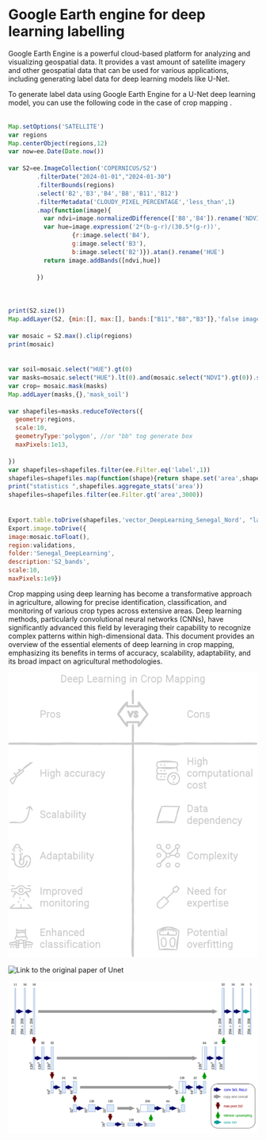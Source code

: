 

# Google Earth engine for deep learning labelling 

Google Earth Engine is a powerful cloud-based platform for analyzing and visualizing geospatial data. It provides a vast amount of satellite imagery and other geospatial data that can be used for various applications, including generating label data for deep learning models like U-Net.

To generate label data using Google Earth Engine for a U-Net deep learning model, you can use the following code in the case of crop mapping .  



```javascript

Map.setOptions('SATELLITE')
var regions
Map.centerObject(regions,12)
var now=ee.Date(Date.now())

var S2=ee.ImageCollection('COPERNICUS/S2')
        .filterDate("2024-01-01","2024-01-30")
        .filterBounds(regions)
        .select('B2','B3','B4','B8','B11','B12')
        .filterMetadata('CLOUDY_PIXEL_PERCENTAGE','less_than',1)
        .map(function(image){ 
          var ndvi=image.normalizedDifference(['B8','B4']).rename('NDVI')
          var hue=image.expression('2*(b-g-r)/(30.5*(g-r))',
                  {r:image.select('B4'),
                  g:image.select('B3'),
                  b:image.select('B2')}).atan().rename('HUE')
          return image.addBands([ndvi,hue])
          
        })



print(S2.size())
Map.addLayer(S2, {min:[], max:[], bands:["B11","B8","B3"]},'false image')

var mosaic = S2.max().clip(regions)
print(mosaic)


var soil=mosaic.select("HUE").gt(0)
var masks=mosaic.select("HUE").lt(0).and(mosaic.select("NDVI").gt(0)).selfMask()
var crop= mosaic.mask(masks)
Map.addLayer(masks,{},'mask_soil')

var shapefiles=masks.reduceToVectors({
  geometry:regions,
  scale:10,
  geometryType:'polygon', //or "bb" tog generate box
  maxPixels:1e13,
 
})
var shapefiles=shapefiles.filter(ee.Filter.eq('label',1))
shapefiles=shapefiles.map(function(shape){return shape.set('area',shape.area(1))})
print("statistics ",shapefiles.aggregate_stats('area'))
shapefiles=shapefiles.filter(ee.Filter.gt('area',3000))


Export.table.toDrive(shapefiles,'vector_DeepLearning_Senegal_Nord', "labels_Data")
Export.image.toDrive({
image:mosaic.toFloat(), 
region:validations, 
folder:'Senegal_DeepLearning', 
description:'S2_bands',
scale:10, 
maxPixels:1e9})

```


Crop mapping using deep learning has become a transformative approach in agriculture, allowing for precise identification, classification, and monitoring of various crop types across extensive areas. Deep learning methods, particularly convolutional neural networks (CNNs), have significantly advanced this field by leveraging their capability to recognize complex patterns within high-dimensional data. This document provides an overview of the essential elements of deep learning in crop mapping, emphasizing its benefits in terms of accuracy, scalability, adaptability, and its broad impact on agricultural methodologies.


![Crop mapping](https://github.com/mmbaye/U_NET_GoogleEarthEngine/blob/main/Figs/crop_mapping.png)

![Link to the original paper of Unet](https://arxiv.org/abs/1505.04597)

![Unet Architecture](https://github.com/mmbaye/U_NET_GoogleEarthEngine/blob/main/Figs/U-Net.png)





